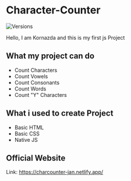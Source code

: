 # Character-Counter 

![Versions](https://img.shields.io/badge/char--counter-v1.0.0--dev-green)

Hello, I am Kornazda and this is my first js Project

## What my project can do

- Count Characters
- Count Vowels
- Count Consonants
- Count Words
- Count "Y" Characters

## What i used to create Project


- Basic HTML
- Basic CSS
- Native JS


## Official Website

Link: https://charcounter-jan.netlify.app/
